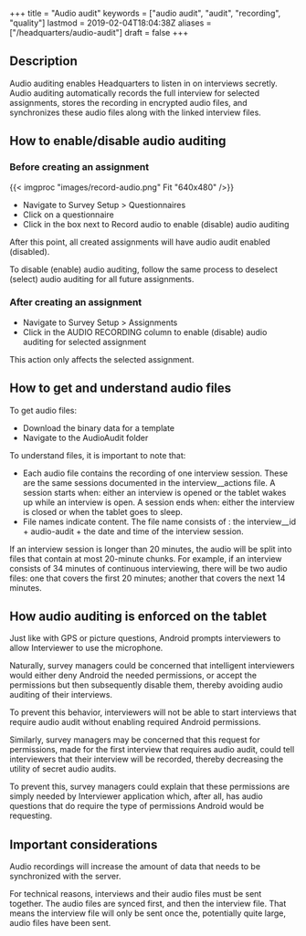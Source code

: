 +++
title = "Audio audit"
keywords = ["audio audit", "audit", "recording", "quality"]
lastmod = 2019-02-04T18:04:38Z
aliases = ["/headquarters/audio-audit"]
draft = false
+++

Description
----------------------------------------

Audio auditing enables Headquarters to listen in on interviews secretly. Audio auditing automatically records the full interview for selected assignments, stores the recording in encrypted audio files, and synchronizes these audio files along with the linked interview files.

How to enable/disable audio auditing
----------------------------------------

### Before creating an assignment

{{< imgproc "images/record-audio.png" Fit "640x480" />}}

- Navigate to Survey Setup > Questionnaires
- Click on a questionnaire
- Click in the box next to Record audio to enable (disable) audio auditing

After this point, all created assignments will have audio audit enabled (disabled).

To disable (enable) audio auditing, follow the same process to deselect (select) audio auditing for all future assignments.

### After creating an assignment

- Navigate to Survey Setup > Assignments
- Click in the AUDIO RECORDING column to enable (disable) audio auditing for selected assignment

This action only affects the selected assignment.

How to get and understand audio files
----------------------------------------

To get audio files:

- Download the binary data for a template
- Navigate to the AudioAudit folder

To understand files, it is important to note that:

- Each audio file contains the recording of one interview session. These are the same sessions documented in the interview__actions file. A session starts when: either an interview is opened or the tablet wakes up while an interview is open. A session ends when: either the interview is closed or when the tablet goes to sleep.
- File names indicate content. The file name consists of : the interview__id + audio-audit + the date and time of the interview session. 

If an interview session is longer than 20 minutes, the audio will be split into files that contain at most 20-minute chunks. For example, if an interview consists of 34 minutes of continuous interviewing, there will be two audio files: one that covers the first 20 minutes; another that covers the next 14 minutes.

How audio auditing is enforced on the tablet
----------------------------------------

Just like with GPS or picture questions, Android prompts interviewers to allow Interviewer to use the microphone.

Naturally, survey managers could be concerned that intelligent interviewers would either deny Android the needed permissions, or accept the permissions but then subsequently disable them, thereby avoiding audio auditing of their interviews.

To prevent this behavior, interviewers will not be able to start interviews that require audio audit without enabling required Android permissions.

Similarly, survey managers may be concerned that this request for permissions, made for the first interview that requires audio audit, could tell interviewers that their interview will be recorded, thereby decreasing the utility of secret audio audits.

To prevent this, survey managers could explain that these permissions are simply needed by Interviewer application which, after all, has audio questions that do require the type of permissions Android would be requesting.

Important considerations
----------------------------------------

Audio recordings will increase the amount of data that needs to be synchronized with the server.

For technical reasons, interviews and their audio files must be sent together. The audio files are synced first, and then the interview file. That means the interview file will only be sent once the, potentially quite large, audio files have been sent.
